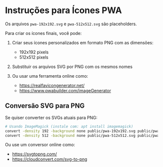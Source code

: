 # Instruções para Ícones PWA

Os arquivos `pwa-192x192.svg` e `pwa-512x512.svg` são placeholders.

Para criar os ícones finais, você pode:

1. Criar seus ícones personalizados em formato PNG com as dimensões:

   - 192x192 pixels
   - 512x512 pixels

2. Substituir os arquivos SVG por PNG com os mesmos nomes

3. Ou usar uma ferramenta online como:
   - https://realfavicongenerator.net/
   - https://www.pwabuilder.com/imageGenerator

## Conversão SVG para PNG

Se quiser converter os SVGs atuais para PNG:

```bash
# Usando ImageMagick (instale com: apt install imagemagick)
convert -density 192 -background none public/pwa-192x192.svg public/pwa-192x192.png
convert -density 512 -background none public/pwa-512x512.svg public/pwa-512x512.png
```

Ou use um conversor online como:

- https://svgtopng.com/
- https://cloudconvert.com/svg-to-png
